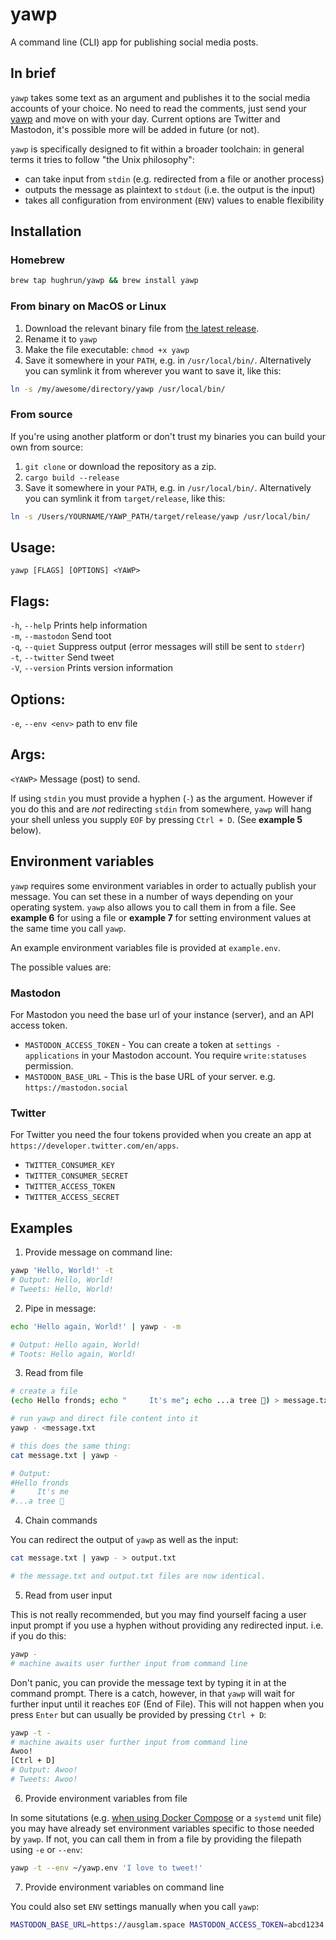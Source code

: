 # yawp
A command line (CLI) app for publishing social media posts.

## In brief

`yawp` takes some text as an argument and publishes it to the social media accounts of your choice. No need to read the comments, just send your [yawp](https://www.wordnik.com/words/yawp) and move on with your day. Current options are Twitter and Mastodon, it's possible more will be added in future (or not).

`yawp` is specifically designed to fit within a broader toolchain: in general terms it tries to follow "the Unix philosophy":

* can take input from `stdin` (e.g. redirected from a file or another process)
* outputs the message as plaintext to `stdout` (i.e. the output is the input)
* takes all configuration from environment (`ENV`) values to enable flexibility

## Installation

### Homebrew

```bash
brew tap hughrun/yawp && brew install yawp
```

### From binary on MacOS or Linux

1. Download the relevant binary file from [the latest release](https://github.com/hughrun/yawp/releases/latest).
2. Rename it to `yawp`
3. Make the file executable: `chmod +x yawp`
4. Save it somewhere in your `PATH`, e.g. in `/usr/local/bin/`. Alternatively you can symlink it from wherever you want to save it, like this: 
```bash
ln -s /my/awesome/directory/yawp /usr/local/bin/
```

### From source

If you're using another platform or don't trust my binaries you can build your own from source:

1. `git clone` or download the repository as a zip.
2. `cargo build --release`
3. Save it somewhere in your `PATH`, e.g. in `/usr/local/bin/`. Alternatively you can symlink it from `target/release`, like this: 
```bash
ln -s /Users/YOURNAME/YAWP_PATH/target/release/yawp /usr/local/bin/
```

## Usage:
`yawp [FLAGS] [OPTIONS] <YAWP>`

## Flags:
`-h`, `--help` Prints help information  
`-m`, `--mastodon` Send toot  
`-q`, `--quiet` Suppress output (error messages will still be sent to `stderr`)  
`-t`, `--twitter` Send tweet  
`-V`, `--version` Prints version information  

## Options:
`-e`, `--env <env>` path to env file  

## Args:
`<YAWP>` Message (post) to send.

If using `stdin` you must provide a hyphen (`-`) as the argument. However if you do this and are *not* redirecting `stdin` from somewhere, `yawp` will hang your shell unless you supply `EOF` by pressing `Ctrl + D`. (See **example 5** below).

## Environment variables

`yawp` requires some environment variables in order to actually publish your message. You can set these in a number of ways depending on your operating system. `yawp` also allows you to call them in from a file. See **example 6** for using a file or **example 7** for setting environment values at the same time you call `yawp`.

An example environment variables file is provided at `example.env`.

The possible values are:

### Mastodon

For Mastodon you need the base url of your instance (server), and an API access token.

* `MASTODON_ACCESS_TOKEN` - You can create a token at `settings - applications` in your Mastodon account. You require `write:statuses` permission.
* `MASTODON_BASE_URL` - This is the base URL of your server. e.g. `https://mastodon.social`

### Twitter

For Twitter you need the four tokens provided when you create an app at `https://developer.twitter.com/en/apps`.

* `TWITTER_CONSUMER_KEY`
* `TWITTER_CONSUMER_SECRET`
* `TWITTER_ACCESS_TOKEN`
* `TWITTER_ACCESS_SECRET`

## Examples

1. Provide message on command line:

```bash
yawp 'Hello, World!' -t
# Output: Hello, World!
# Tweets: Hello, World!
```

2. Pipe in message:

```bash
echo 'Hello again, World!' | yawp - -m

# Output: Hello again, World!
# Toots: Hello again, World!
```

3. Read from file

```bash
# create a file
(echo Hello fronds; echo "     It's me"; echo ...a tree 🌳) > message.txt

# run yawp and direct file content into it
yawp - <message.txt

# this does the same thing:
cat message.txt | yawp -

# Output: 
#Hello fronds
#     It's me
#...a tree 🌳

```
4. Chain commands

You can redirect the output of `yawp` as well as the input:

```bash
cat message.txt | yawp - > output.txt

# the message.txt and output.txt files are now identical.
```

5. Read from user input

This is not really recommended, but you may find yourself facing a user input prompt if you use a hyphen without providing any redirected input. i.e. if you do this:

```bash
yawp - 
# machine awaits user further input from command line
```
Don't panic, you can provide the message text by typing it in at the command prompt. There is a catch, however, in that `yawp` will wait for further input until it reaches `EOF` (End of File). This will not happen when you press `Enter` but can usually be provided by pressing `Ctrl + D`:

```bash
yawp -t - 
# machine awaits user further input from command line
Awoo!
[Ctrl + D]
# Output: Awoo!
# Tweets: Awoo!
```

6. Provide environment variables from file

In some situtations (e.g. [when using Docker Compose](https://docs.docker.com/compose/environment-variables/) or a `systemd` unit file) you may have already set environment variables specific to those needed by `yawp`. If not, you can call them in from a file by providing the filepath using `-e` or `--env`:

```bash
yawp -t --env ~/yawp.env 'I love to tweet!'
```

7. Provide environment variables on command line

You could also set `ENV` settings manually when you call `yawp`:

```bash
MASTODON_BASE_URL=https://ausglam.space MASTODON_ACCESS_TOKEN=abcd1234 yawp '🎺 I am tooting!' -m
```